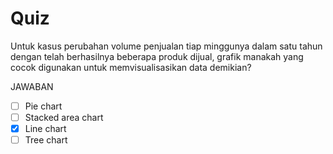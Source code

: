 # Quiz

Untuk kasus perubahan volume penjualan tiap minggunya dalam satu tahun dengan telah berhasilnya beberapa produk dijual, grafik manakah yang cocok digunakan untuk memvisualisasikan data demikian?

JAWABAN
- [ ] Pie chart
- [ ] Stacked area chart
- [X] Line chart
- [ ] Tree chart

